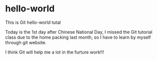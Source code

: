 # hello-world
This is Git hello-world tutal

Today is the 1st day after Chinese National Day, I missed the Git tutorial class due to the home packing last month, so I have to learn by myself through git website.

I think Git will help me a lot in the furture work!!!
